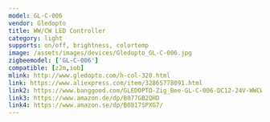 ```yaml
---
model: GL-C-006
vendor: Gledopto
title: WW/CW LED Controller
category: light
supports: on/off, brightness, colortemp
image: /assets/images/devices/Gledopto_GL-C-006.jpg
zigbeemodel: ['GL-C-006']
compatible: [z2m,iob]
mlink: http://www.gledopto.com/h-col-320.html
link: https://www.aliexpress.com/item/32865778091.html
link2: https://www.banggood.com/GLEDOPTO-Zig_Bee-GL-C-006-DC12-24V-WWCW-Smart-LED-Strip-Controller-Work-With-Amazon-Alexa-p-1470231.html
link3: https://www.amazon.de/dp/B077GB2QHD
link4: https://www.amazon.se/dp/B0817SPXG7/
---
```


